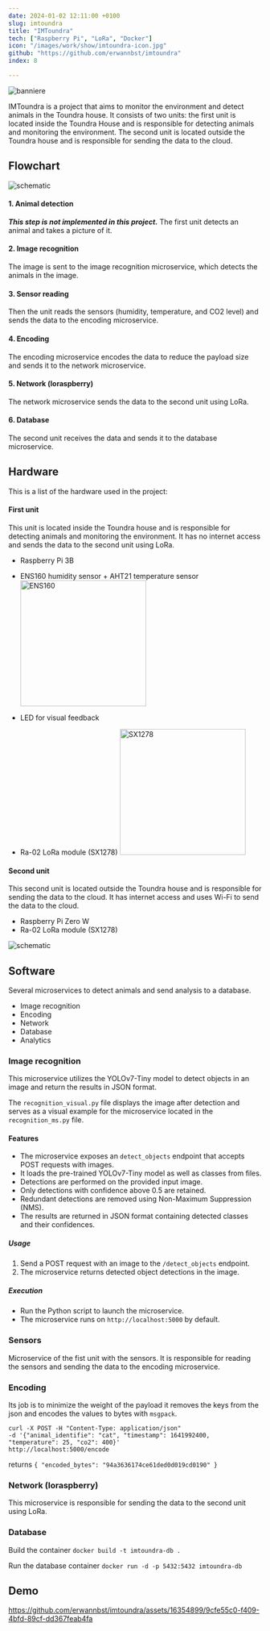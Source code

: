 ```yaml
---
date: 2024-01-02 12:11:00 +0100
slug: imtoundra
title: "IMToundra"
tech: ["Raspberry Pi", "LoRa", "Docker"]
icon: "/images/work/show/imtoundra-icon.jpg"
github: "https://github.com/erwannbst/imtoundra"
index: 8

---
```


![banniere](https://github.com/erwannbst/imtoundra/assets/16354899/58aae6c8-b9eb-4a58-ba8d-2208d1498d1e)

IMToundra is a project that aims to monitor the environment and detect animals in the Toundra house. It consists of two units: the first unit is located inside the Toundra House and is responsible for detecting animals and monitoring the environment. The second unit is located outside the Toundra house and is responsible for sending the data to the cloud.

## Flowchart

![schematic](https://github.com/erwannbst/imtoundra/assets/16354899/977da74f-3836-42ef-9b3d-d24325303846)

#### 1. Animal detection
***This step is not implemented in this project.***
The first unit detects an animal and takes a picture of it.

#### 2. Image recognition
The image is sent to the image recognition microservice, which detects the animals in the image.

#### 3. Sensor reading
Then the unit reads the sensors (humidity, temperature, and CO2 level) and sends the data to the encoding microservice.

#### 4. Encoding
The encoding microservice encodes the data to reduce the payload size and sends it to the network microservice.

#### 5. Network (loraspberry)
The network microservice sends the data to the second unit using LoRa.

#### 6. Database
The second unit receives the data and sends it to the database microservice.


## Hardware

This is a list of the hardware used in the project:

#### First unit

This unit is located inside the Toundra house and is responsible for detecting animals and monitoring the environment.
It has no internet access and sends the data to the second unit using LoRa.

- Raspberry Pi 3B
- ENS160 humidity sensor + AHT21 temperature sensor
<img
  src="https://github.com/erwannbst/imtoundra/assets/16354899/07a51419-0ccc-47a3-a6e7-425202ede7c4"
  alt="ENS160"
  title="ENS160"
  style="display: inline-block; width: 250px"
  />

- LED for visual feedback
- Ra-02 LoRa module (SX1278)
<img
  src="https://github.com/erwannbst/imtoundra/assets/16354899/89a290d7-6e87-47ea-ad91-12d788398494"
  alt="SX1278"
  title="SX1278"
  style="display: inline-block; width: 250px"
  />


#### Second unit

This second unit is located outside the Toundra house and is responsible for sending the data to the cloud.
It has internet access and uses Wi-Fi to send the data to the cloud.

- Raspberry Pi Zero W
- Ra-02 LoRa module (SX1278)

![schematic](https://github.com/erwannbst/imtoundra/assets/16354899/12b72760-f707-435e-a4b3-8423cff42c1e)

## Software

Several microservices to detect animals and send analysis to a database.

- Image recognition
- Encoding
- Network
- Database
- Analytics

### Image recognition

This microservice utilizes the YOLOv7-Tiny model to detect objects in an image and return the results in JSON format.

The `recognition_visual.py` file displays the image after detection and serves as a visual example for the microservice located in the `recognition_ms.py` file.

#### Features

- The microservice exposes an `detect_objects` endpoint that accepts POST requests with images.
- It loads the pre-trained YOLOv7-Tiny model as well as classes from files.
- Detections are performed on the provided input image.
- Only detections with confidence above 0.5 are retained.
- Redundant detections are removed using Non-Maximum Suppression (NMS).
- The results are returned in JSON format containing detected classes and their confidences.

##### Usage

1. Send a POST request with an image to the `/detect_objects` endpoint.
2. The microservice returns detected object detections in the image.

##### Execution

- Run the Python script to launch the microservice.
- The microservice runs on `http://localhost:5000` by default.

### Sensors

Microservice of the fist unit with the sensors. It is responsible for reading the sensors and sending the data to the encoding microservice.

### Encoding
Its job is to minimize the weight of the payload
it removes the keys from the json and encodes the values to bytes with `msgpack`.
```
curl -X POST -H "Content-Type: application/json"
-d '{"animal_identifie": "cat", "timestamp": 1641992400, "temperature": 25, "co2": 400}'
http://localhost:5000/encode
```

returns
`{
  "encoded_bytes": "94a3636174ce61ded0d019cd0190"
}`

### Network (loraspberry)
This microservice is responsible for sending the data to the second unit using LoRa.


### Database
Build the container
`docker build -t imtoundra-db .`

Run the database container
`docker run -d -p 5432:5432 imtoundra-db`

## Demo



https://github.com/erwannbst/imtoundra/assets/16354899/9cfe55c0-f409-4bfd-89cf-dd367feab4fa

